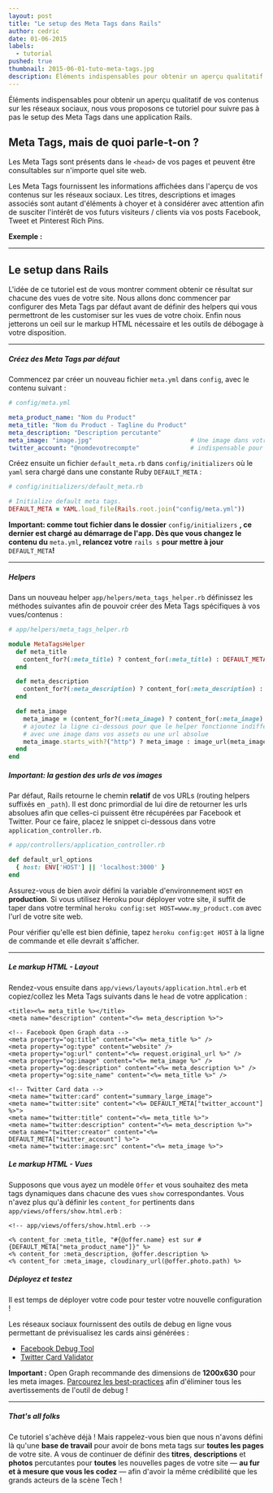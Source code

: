 ```yaml
---
layout: post
title: "Le setup des Meta Tags dans Rails"
author: cedric
date: 01-06-2015
labels:
  - tutorial
pushed: true
thumbnail: 2015-06-01-tuto-meta-tags.jpg
description: Éléments indispensables pour obtenir un aperçu qualitatif de vos contenus sur les réseaux sociaux, nous vous proposons ce tutoriel pour suivre pas à pas le setup des Meta Tags dans une application Rails.
---
```


Éléments indispensables pour obtenir un aperçu qualitatif de vos contenus sur les réseaux sociaux, nous vous proposons ce tutoriel pour suivre pas à pas le setup des Meta Tags dans une application Rails.

## Meta Tags, mais de quoi parle-t-on ?

Les Meta Tags sont présents dans le `<head>` de vos pages et peuvent être consultables sur n'importe quel site web.

Les Meta Tags fournissent les informations affichées dans l'aperçu de vos contenus sur les réseaux sociaux. Les titres, descriptions et images associés sont autant d'éléments à choyer et à considérer avec attention afin de susciter l'intérêt de vos futurs visiteurs / clients via vos posts Facebook, Tweet et Pinterest Rich Pins.

**Exemple :**

<div class="embed-fb">
  <div id="fb-root"></div><script>(function(d, s, id) {  var js, fjs = d.getElementsByTagName(s)[0];  if (d.getElementById(id)) return;  js = d.createElement(s); js.id = id;  js.src = "//connect.facebook.net/en_US/sdk.js#xfbml=1&version=v2.3";  fjs.parentNode.insertBefore(js, fjs);}(document, 'script', 'facebook-jssdk'));</script><div class="fb-post" data-href="https://www.facebook.com/lewagon/posts/589518731246729" data-width="500"><div class="fb-xfbml-parse-ignore"><blockquote cite="https://www.facebook.com/lewagon/posts/589518731246729"></blockquote></div></div>
</div>

<hr>

## Le setup dans Rails

L'idée de ce tutoriel est de vous montrer comment obtenir ce résultat sur chacune des vues de votre site. Nous allons donc commencer par configurer des Meta Tags par défaut avant de définir des helpers qui vous permettront de les customiser sur les vues de votre choix. Enfin nous jetterons un oeil sur le markup HTML nécessaire et les outils de débogage à votre disposition.

<hr>

##### **Créez des Meta Tags par défaut**

Commencez par créer un nouveau fichier `meta.yml` dans `config`, avec le contenu suivant :

```yaml
# config/meta.yml

meta_product_name: "Nom du Product"
meta_title: "Nom du Product - Tagline du Product"
meta_description: "Description percutante"
meta_image: "image.jpg"                           # Une image dans votre dossier app/assets/images/
twitter_account: "@nomdevotrecompte"              # indispensable pour les Twitter Cards
```

Créez ensuite un fichier `default_meta.rb` dans `config/initializers` où le `yaml` sera chargé dans une constante Ruby `DEFAULT_META` :

```ruby
# config/initializers/default_meta.rb

# Initialize default meta tags.
DEFAULT_META = YAML.load_file(Rails.root.join("config/meta.yml"))
```

**Important: comme tout fichier dans le dossier** `config/initializers` **, ce dernier est chargé au démarrage de l'app. Dès que vous changez le contenu du** `meta.yml`**, relancez votre** `rails s` **pour mettre à jour** `DEFAULT_META`**!**

<hr>

##### **Helpers**

Dans un nouveau helper `app/helpers/meta_tags_helper.rb` définissez les méthodes suivantes afin de pouvoir créer des Meta Tags spécifiques à vos vues/contenus :

```ruby
# app/helpers/meta_tags_helper.rb

module MetaTagsHelper
  def meta_title
    content_for?(:meta_title) ? content_for(:meta_title) : DEFAULT_META["meta_title"]
  end

  def meta_description
    content_for?(:meta_description) ? content_for(:meta_description) : DEFAULT_META["meta_description"]
  end

  def meta_image
    meta_image = (content_for?(:meta_image) ? content_for(:meta_image) : DEFAULT_META["meta_image"])
    # ajoutez la ligne ci-dessous pour que le helper fonctionne indifféremment
    # avec une image dans vos assets ou une url absolue
    meta_image.starts_with?("http") ? meta_image : image_url(meta_image)
  end
end
```

##### **Important: la gestion des urls de vos images**

Par défaut, Rails retourne le chemin **relatif** de vos URLs (routing helpers suffixés en `_path`). Il est donc primordial de lui dire de retourner les urls absolues afin que celles-ci puissent être récupérées par Facebook et Twitter. Pour ce faire, placez le snippet ci-dessous dans votre `application_controller.rb`.

```ruby
# app/controllers/application_controller.rb

def default_url_options
  { host: ENV['HOST'] || 'localhost:3000' }
end
```

Assurez-vous de bien avoir défini la variable d'environnement `HOST` en **production**.
Si vous utilisez Heroku pour déployer votre site, il suffit de taper dans votre terminal `heroku config:set HOST=www.my_product.com` avec l'url de votre site web.

Pour vérifier qu'elle est bien définie, tapez `heroku config:get HOST` à la ligne de commande et elle devrait s'afficher.

<hr>

##### **Le markup HTML - Layout**

Rendez-vous ensuite dans `app/views/layouts/application.html.erb` et copiez/collez les Meta Tags suivants dans le `head` de votre application :

```erb
<title><%= meta_title %></title>
<meta name="description" content="<%= meta_description %>">

<!-- Facebook Open Graph data -->
<meta property="og:title" content="<%= meta_title %>" />
<meta property="og:type" content="website" />
<meta property="og:url" content="<%= request.original_url %>" />
<meta property="og:image" content="<%= meta_image %>" />
<meta property="og:description" content="<%= meta_description %>" />
<meta property="og:site_name" content="<%= meta_title %>" />

<!-- Twitter Card data -->
<meta name="twitter:card" content="summary_large_image">
<meta name="twitter:site" content="<%= DEFAULT_META["twitter_account"] %>">
<meta name="twitter:title" content="<%= meta_title %>">
<meta name="twitter:description" content="<%= meta_description %>">
<meta name="twitter:creator" content="<%= DEFAULT_META["twitter_account"] %>">
<meta name="twitter:image:src" content="<%= meta_image %>">
```
##### **Le markup HTML - Vues**

Supposons que vous ayez un modèle `Offer` et vous souhaitez des meta tags dynamiques dans chacune des vues `show` correspondantes.
Vous n'avez plus qu'à définir les `content_for` pertinents dans `app/views/offers/show.html.erb` :

```erb
<!-- app/views/offers/show.html.erb -->

<% content_for :meta_title, "#{@offer.name} est sur #{DEFAULT_META["meta_product_name"]}" %>
<% content_for :meta_description, @offer.description %>
<% content_for :meta_image, cloudinary_url(@offer.photo.path) %>
```

##### **Déployez et testez**

Il est temps de déployer votre code pour tester votre nouvelle configuration !

Les réseaux sociaux fournissent des outils de debug en ligne vous permettant de prévisualisez les cards ainsi générées :

- [Facebook Debug Tool](https://developers.facebook.com/tools/debug/)
- [Twitter Card Validator](https://cards-dev.twitter.com/validator)

**Important :** Open Graph recommande des dimensions de **1200x630** pour les meta images. [Parcourez les best-practices](https://developers.facebook.com/docs/sharing/best-practices) afin d'éliminer tous les avertissements de l'outil de debug !

<hr>

##### **That's all folks**
Ce tutoriel s'achève déjà ! Mais rappelez-vous bien que nous n'avons défini là qu'une **base de travail** pour avoir de bons meta tags sur **toutes les pages** de votre site.
A vous de continuer de définir des **titres**, **descriptions** et **photos** percutantes pour **toutes** les nouvelles pages de votre site — **au fur et à mesure que vous les codez** — afin d'avoir la même crédibilité que les grands acteurs de la scène Tech !

